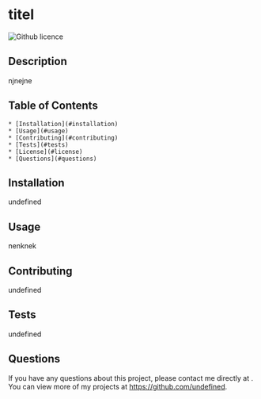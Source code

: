 # titel
  ![Github licence](http://img.shields.io/badge/license-mit-blue.svg)

  ## Description
  njnejne

  ## Table of Contents
    * [Installation](#installation)
    * [Usage](#usage)
    * [Contributing](#contributing)
    * [Tests](#tests)
    * [License](#license)
    * [Questions](#questions)
  
  ## Installation
  undefined

  ## Usage
  nenknek

  ## Contributing
  undefined

  ## Tests
  undefined

  ## Questions
  If you have any questions about this project, please contact me directly at . You can view more of my projects at https://github.com/undefined.
